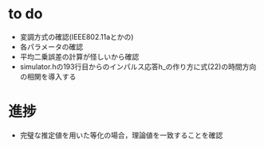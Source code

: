 # to do
- 変調方式の確認(IEEE802.11aとかの)
- 各パラメータの確認
- 平均二乗誤差の計算が怪しいから確認
- simulator.hの193行目からのインパルス応答h_の作り方に式(22)の時間方向の相関を導入する

# 進捗
- 完璧な推定値を用いた等化の場合，理論値を一致することを確認